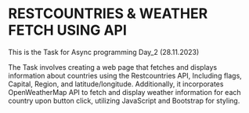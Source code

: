 # RESTCOUNTRIES & WEATHER FETCH USING API

This is the Task for Async programming Day_2 (28.11.2023)

The Task involves creating a web page that fetches and displays information about countries using the Restcountries API, Including flags, Capital, Region, and latitude/longitude. Additionally, it incorporates OpenWeatherMap API to fetch and display weather information for each country upon button click, utilizing JavaScript and Bootstrap for styling.
